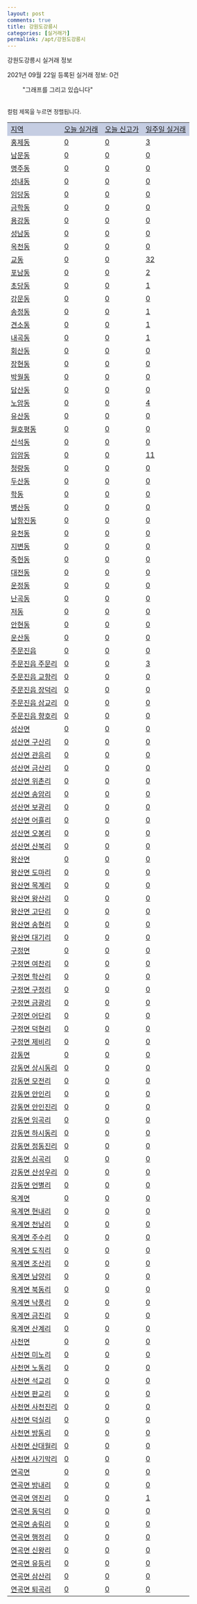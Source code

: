 ```yaml
---
layout: post
comments: true
title: 강원도강릉시
categories: [실거래가]
permalink: /apt/강원도강릉시
---
```


강원도강릉시 실거래 정보

2021년 09월 22일 등록된 실거래 정보: 0건

<!--<script async src="https://pagead2.googlesyndication.com/pagead/js/adsbygoogle.js?client=ca-pub-3485438051770037"
 crossorigin="anonymous"></script>-->

<script type="text/javascript">
  google.charts.load('current', {'packages':['corechart']});
  google.charts.setOnLoadCallback(drawChart);

  function drawChart() {
    var data = google.visualization.arrayToDataTable([['거래일', '매매', '전월세', '전매'], ['21-01', 331, 237, 27], ['21-02', 322, 212, 45], ['21-03', 386, 191, 61], ['21-04', 347, 165, 23], ['21-05', 337, 168, 37], ['21-06', 296, 196, 12], ['21-07', 255, 201, 10], ['21-08', 333, 201, 76], ['21-09', 102, 59, 39]]);

    var options = {
      title: '최근 1년간 유형별 거래량 추이',
      legend: { position: 'bottom' }
    };

    setTimeout(function() {
        var chart = new google.visualization.LineChart(document.getElementById('columnchart_material'));
        chart.draw(data, (options));
        document.getElementById('loading').style.display = 'none';
        var dayLabel = (new Date()).getDay();
        if (dayLabel < 2) {
            sorttable.innerSortFunction.apply(document.getElementById('week'), []);
            sorttable.innerSortFunction.apply(document.getElementById('week'), []);        
        }
        else {
            sorttable.innerSortFunction.apply(document.getElementById('today'), []);
            sorttable.innerSortFunction.apply(document.getElementById('today'), []);
        }
    }, 200);

  }
</script>

<div id="loading" style="z-index:20; display: block; margin-left: 35px">"그래프를 그리고 있습니다"</div>
<div id="columnchart_material" style="width: 95%; margin-left: -35px; display: block"></div>
<!--<div style="width: 95%; margin-left: -35px; display: block">
      <script async src="https://pagead2.googlesyndication.com/pagead/js/adsbygoogle.js?client=ca-pub-3485438051770037"
          crossorigin="anonymous"></script>
      <ins class="adsbygoogle"
          style="display:block"
          data-ad-format="fluid"
          data-ad-layout-key="-fb+5w+4e-db+86"
          data-ad-client="ca-pub-3485438051770037"
          data-ad-slot="1827090281"></ins>
      <script>
          (adsbygoogle = window.adsbygoogle || []).push({});
      </script>
</div>-->
<br>

<font size='small' style='font-size: small;'>컬럼 제목을 누르면 정렬됩니다.</font>
<table class="sortable">
  <tr style='background-color: rgba(114, 132, 186,0.4);'>
    <td id="region"><a href="#">지역</a></td>
    <td id="today"><a href="#">오늘 실거래</a></td>
    <td id="today_new"><a href="#">오늘 신고가</a></td>
    <td id="week"><a href="#">일주일 실거래</a></td>
  </tr>

  
  <tr class="item">
    <td><a href="강원도강릉시홍제동">홍제동</a></td>
    <td><a href="강원도강릉시홍제동">0</a></td>
    <td><a href="강원도강릉시홍제동">0</a></td>
    <td><a href="강원도강릉시홍제동">3</a></td>
  </tr>
    

  <tr class="item">
    <td><a href="강원도강릉시남문동">남문동</a></td>
    <td><a href="강원도강릉시남문동">0</a></td>
    <td><a href="강원도강릉시남문동">0</a></td>
    <td><a href="강원도강릉시남문동">0</a></td>
  </tr>
    

  <tr class="item">
    <td><a href="강원도강릉시명주동">명주동</a></td>
    <td><a href="강원도강릉시명주동">0</a></td>
    <td><a href="강원도강릉시명주동">0</a></td>
    <td><a href="강원도강릉시명주동">0</a></td>
  </tr>
    

  <tr class="item">
    <td><a href="강원도강릉시성내동">성내동</a></td>
    <td><a href="강원도강릉시성내동">0</a></td>
    <td><a href="강원도강릉시성내동">0</a></td>
    <td><a href="강원도강릉시성내동">0</a></td>
  </tr>
    

  <tr class="item">
    <td><a href="강원도강릉시임당동">임당동</a></td>
    <td><a href="강원도강릉시임당동">0</a></td>
    <td><a href="강원도강릉시임당동">0</a></td>
    <td><a href="강원도강릉시임당동">0</a></td>
  </tr>
    

  <tr class="item">
    <td><a href="강원도강릉시금학동">금학동</a></td>
    <td><a href="강원도강릉시금학동">0</a></td>
    <td><a href="강원도강릉시금학동">0</a></td>
    <td><a href="강원도강릉시금학동">0</a></td>
  </tr>
    

  <tr class="item">
    <td><a href="강원도강릉시용강동">용강동</a></td>
    <td><a href="강원도강릉시용강동">0</a></td>
    <td><a href="강원도강릉시용강동">0</a></td>
    <td><a href="강원도강릉시용강동">0</a></td>
  </tr>
    

  <tr class="item">
    <td><a href="강원도강릉시성남동">성남동</a></td>
    <td><a href="강원도강릉시성남동">0</a></td>
    <td><a href="강원도강릉시성남동">0</a></td>
    <td><a href="강원도강릉시성남동">0</a></td>
  </tr>
    

  <tr class="item">
    <td><a href="강원도강릉시옥천동">옥천동</a></td>
    <td><a href="강원도강릉시옥천동">0</a></td>
    <td><a href="강원도강릉시옥천동">0</a></td>
    <td><a href="강원도강릉시옥천동">0</a></td>
  </tr>
    

  <tr class="item">
    <td><a href="강원도강릉시교동">교동</a></td>
    <td><a href="강원도강릉시교동">0</a></td>
    <td><a href="강원도강릉시교동">0</a></td>
    <td><a href="강원도강릉시교동">32</a></td>
  </tr>
    

  <tr class="item">
    <td><a href="강원도강릉시포남동">포남동</a></td>
    <td><a href="강원도강릉시포남동">0</a></td>
    <td><a href="강원도강릉시포남동">0</a></td>
    <td><a href="강원도강릉시포남동">2</a></td>
  </tr>
    

  <tr class="item">
    <td><a href="강원도강릉시초당동">초당동</a></td>
    <td><a href="강원도강릉시초당동">0</a></td>
    <td><a href="강원도강릉시초당동">0</a></td>
    <td><a href="강원도강릉시초당동">1</a></td>
  </tr>
    

  <tr class="item">
    <td><a href="강원도강릉시강문동">강문동</a></td>
    <td><a href="강원도강릉시강문동">0</a></td>
    <td><a href="강원도강릉시강문동">0</a></td>
    <td><a href="강원도강릉시강문동">0</a></td>
  </tr>
    

  <tr class="item">
    <td><a href="강원도강릉시송정동">송정동</a></td>
    <td><a href="강원도강릉시송정동">0</a></td>
    <td><a href="강원도강릉시송정동">0</a></td>
    <td><a href="강원도강릉시송정동">1</a></td>
  </tr>
    

  <tr class="item">
    <td><a href="강원도강릉시견소동">견소동</a></td>
    <td><a href="강원도강릉시견소동">0</a></td>
    <td><a href="강원도강릉시견소동">0</a></td>
    <td><a href="강원도강릉시견소동">1</a></td>
  </tr>
    

  <tr class="item">
    <td><a href="강원도강릉시내곡동">내곡동</a></td>
    <td><a href="강원도강릉시내곡동">0</a></td>
    <td><a href="강원도강릉시내곡동">0</a></td>
    <td><a href="강원도강릉시내곡동">1</a></td>
  </tr>
    

  <tr class="item">
    <td><a href="강원도강릉시회산동">회산동</a></td>
    <td><a href="강원도강릉시회산동">0</a></td>
    <td><a href="강원도강릉시회산동">0</a></td>
    <td><a href="강원도강릉시회산동">0</a></td>
  </tr>
    

  <tr class="item">
    <td><a href="강원도강릉시장현동">장현동</a></td>
    <td><a href="강원도강릉시장현동">0</a></td>
    <td><a href="강원도강릉시장현동">0</a></td>
    <td><a href="강원도강릉시장현동">0</a></td>
  </tr>
    

  <tr class="item">
    <td><a href="강원도강릉시박월동">박월동</a></td>
    <td><a href="강원도강릉시박월동">0</a></td>
    <td><a href="강원도강릉시박월동">0</a></td>
    <td><a href="강원도강릉시박월동">0</a></td>
  </tr>
    

  <tr class="item">
    <td><a href="강원도강릉시담산동">담산동</a></td>
    <td><a href="강원도강릉시담산동">0</a></td>
    <td><a href="강원도강릉시담산동">0</a></td>
    <td><a href="강원도강릉시담산동">0</a></td>
  </tr>
    

  <tr class="item">
    <td><a href="강원도강릉시노암동">노암동</a></td>
    <td><a href="강원도강릉시노암동">0</a></td>
    <td><a href="강원도강릉시노암동">0</a></td>
    <td><a href="강원도강릉시노암동">4</a></td>
  </tr>
    

  <tr class="item">
    <td><a href="강원도강릉시유산동">유산동</a></td>
    <td><a href="강원도강릉시유산동">0</a></td>
    <td><a href="강원도강릉시유산동">0</a></td>
    <td><a href="강원도강릉시유산동">0</a></td>
  </tr>
    

  <tr class="item">
    <td><a href="강원도강릉시월호평동">월호평동</a></td>
    <td><a href="강원도강릉시월호평동">0</a></td>
    <td><a href="강원도강릉시월호평동">0</a></td>
    <td><a href="강원도강릉시월호평동">0</a></td>
  </tr>
    

  <tr class="item">
    <td><a href="강원도강릉시신석동">신석동</a></td>
    <td><a href="강원도강릉시신석동">0</a></td>
    <td><a href="강원도강릉시신석동">0</a></td>
    <td><a href="강원도강릉시신석동">0</a></td>
  </tr>
    

  <tr class="item">
    <td><a href="강원도강릉시입암동">입암동</a></td>
    <td><a href="강원도강릉시입암동">0</a></td>
    <td><a href="강원도강릉시입암동">0</a></td>
    <td><a href="강원도강릉시입암동">11</a></td>
  </tr>
    

  <tr class="item">
    <td><a href="강원도강릉시청량동">청량동</a></td>
    <td><a href="강원도강릉시청량동">0</a></td>
    <td><a href="강원도강릉시청량동">0</a></td>
    <td><a href="강원도강릉시청량동">0</a></td>
  </tr>
    

  <tr class="item">
    <td><a href="강원도강릉시두산동">두산동</a></td>
    <td><a href="강원도강릉시두산동">0</a></td>
    <td><a href="강원도강릉시두산동">0</a></td>
    <td><a href="강원도강릉시두산동">0</a></td>
  </tr>
    

  <tr class="item">
    <td><a href="강원도강릉시학동">학동</a></td>
    <td><a href="강원도강릉시학동">0</a></td>
    <td><a href="강원도강릉시학동">0</a></td>
    <td><a href="강원도강릉시학동">0</a></td>
  </tr>
    

  <tr class="item">
    <td><a href="강원도강릉시병산동">병산동</a></td>
    <td><a href="강원도강릉시병산동">0</a></td>
    <td><a href="강원도강릉시병산동">0</a></td>
    <td><a href="강원도강릉시병산동">0</a></td>
  </tr>
    

  <tr class="item">
    <td><a href="강원도강릉시남항진동">남항진동</a></td>
    <td><a href="강원도강릉시남항진동">0</a></td>
    <td><a href="강원도강릉시남항진동">0</a></td>
    <td><a href="강원도강릉시남항진동">0</a></td>
  </tr>
    

  <tr class="item">
    <td><a href="강원도강릉시유천동">유천동</a></td>
    <td><a href="강원도강릉시유천동">0</a></td>
    <td><a href="강원도강릉시유천동">0</a></td>
    <td><a href="강원도강릉시유천동">0</a></td>
  </tr>
    

  <tr class="item">
    <td><a href="강원도강릉시지변동">지변동</a></td>
    <td><a href="강원도강릉시지변동">0</a></td>
    <td><a href="강원도강릉시지변동">0</a></td>
    <td><a href="강원도강릉시지변동">0</a></td>
  </tr>
    

  <tr class="item">
    <td><a href="강원도강릉시죽헌동">죽헌동</a></td>
    <td><a href="강원도강릉시죽헌동">0</a></td>
    <td><a href="강원도강릉시죽헌동">0</a></td>
    <td><a href="강원도강릉시죽헌동">0</a></td>
  </tr>
    

  <tr class="item">
    <td><a href="강원도강릉시대전동">대전동</a></td>
    <td><a href="강원도강릉시대전동">0</a></td>
    <td><a href="강원도강릉시대전동">0</a></td>
    <td><a href="강원도강릉시대전동">0</a></td>
  </tr>
    

  <tr class="item">
    <td><a href="강원도강릉시운정동">운정동</a></td>
    <td><a href="강원도강릉시운정동">0</a></td>
    <td><a href="강원도강릉시운정동">0</a></td>
    <td><a href="강원도강릉시운정동">0</a></td>
  </tr>
    

  <tr class="item">
    <td><a href="강원도강릉시난곡동">난곡동</a></td>
    <td><a href="강원도강릉시난곡동">0</a></td>
    <td><a href="강원도강릉시난곡동">0</a></td>
    <td><a href="강원도강릉시난곡동">0</a></td>
  </tr>
    

  <tr class="item">
    <td><a href="강원도강릉시저동">저동</a></td>
    <td><a href="강원도강릉시저동">0</a></td>
    <td><a href="강원도강릉시저동">0</a></td>
    <td><a href="강원도강릉시저동">0</a></td>
  </tr>
    

  <tr class="item">
    <td><a href="강원도강릉시안현동">안현동</a></td>
    <td><a href="강원도강릉시안현동">0</a></td>
    <td><a href="강원도강릉시안현동">0</a></td>
    <td><a href="강원도강릉시안현동">0</a></td>
  </tr>
    

  <tr class="item">
    <td><a href="강원도강릉시운산동">운산동</a></td>
    <td><a href="강원도강릉시운산동">0</a></td>
    <td><a href="강원도강릉시운산동">0</a></td>
    <td><a href="강원도강릉시운산동">0</a></td>
  </tr>
    

  <tr class="item">
    <td><a href="강원도강릉시주문진읍">주문진읍</a></td>
    <td><a href="강원도강릉시주문진읍">0</a></td>
    <td><a href="강원도강릉시주문진읍">0</a></td>
    <td><a href="강원도강릉시주문진읍">0</a></td>
  </tr>
    

  <tr class="item">
    <td><a href="강원도강릉시주문진읍주문리">주문진읍 주문리</a></td>
    <td><a href="강원도강릉시주문진읍주문리">0</a></td>
    <td><a href="강원도강릉시주문진읍주문리">0</a></td>
    <td><a href="강원도강릉시주문진읍주문리">3</a></td>
  </tr>
    

  <tr class="item">
    <td><a href="강원도강릉시주문진읍교항리">주문진읍 교항리</a></td>
    <td><a href="강원도강릉시주문진읍교항리">0</a></td>
    <td><a href="강원도강릉시주문진읍교항리">0</a></td>
    <td><a href="강원도강릉시주문진읍교항리">0</a></td>
  </tr>
    

  <tr class="item">
    <td><a href="강원도강릉시주문진읍장덕리">주문진읍 장덕리</a></td>
    <td><a href="강원도강릉시주문진읍장덕리">0</a></td>
    <td><a href="강원도강릉시주문진읍장덕리">0</a></td>
    <td><a href="강원도강릉시주문진읍장덕리">0</a></td>
  </tr>
    

  <tr class="item">
    <td><a href="강원도강릉시주문진읍삼교리">주문진읍 삼교리</a></td>
    <td><a href="강원도강릉시주문진읍삼교리">0</a></td>
    <td><a href="강원도강릉시주문진읍삼교리">0</a></td>
    <td><a href="강원도강릉시주문진읍삼교리">0</a></td>
  </tr>
    

  <tr class="item">
    <td><a href="강원도강릉시주문진읍향호리">주문진읍 향호리</a></td>
    <td><a href="강원도강릉시주문진읍향호리">0</a></td>
    <td><a href="강원도강릉시주문진읍향호리">0</a></td>
    <td><a href="강원도강릉시주문진읍향호리">0</a></td>
  </tr>
    

  <tr class="item">
    <td><a href="강원도강릉시성산면">성산면</a></td>
    <td><a href="강원도강릉시성산면">0</a></td>
    <td><a href="강원도강릉시성산면">0</a></td>
    <td><a href="강원도강릉시성산면">0</a></td>
  </tr>
    

  <tr class="item">
    <td><a href="강원도강릉시성산면구산리">성산면 구산리</a></td>
    <td><a href="강원도강릉시성산면구산리">0</a></td>
    <td><a href="강원도강릉시성산면구산리">0</a></td>
    <td><a href="강원도강릉시성산면구산리">0</a></td>
  </tr>
    

  <tr class="item">
    <td><a href="강원도강릉시성산면관음리">성산면 관음리</a></td>
    <td><a href="강원도강릉시성산면관음리">0</a></td>
    <td><a href="강원도강릉시성산면관음리">0</a></td>
    <td><a href="강원도강릉시성산면관음리">0</a></td>
  </tr>
    

  <tr class="item">
    <td><a href="강원도강릉시성산면금산리">성산면 금산리</a></td>
    <td><a href="강원도강릉시성산면금산리">0</a></td>
    <td><a href="강원도강릉시성산면금산리">0</a></td>
    <td><a href="강원도강릉시성산면금산리">0</a></td>
  </tr>
    

  <tr class="item">
    <td><a href="강원도강릉시성산면위촌리">성산면 위촌리</a></td>
    <td><a href="강원도강릉시성산면위촌리">0</a></td>
    <td><a href="강원도강릉시성산면위촌리">0</a></td>
    <td><a href="강원도강릉시성산면위촌리">0</a></td>
  </tr>
    

  <tr class="item">
    <td><a href="강원도강릉시성산면송암리">성산면 송암리</a></td>
    <td><a href="강원도강릉시성산면송암리">0</a></td>
    <td><a href="강원도강릉시성산면송암리">0</a></td>
    <td><a href="강원도강릉시성산면송암리">0</a></td>
  </tr>
    

  <tr class="item">
    <td><a href="강원도강릉시성산면보광리">성산면 보광리</a></td>
    <td><a href="강원도강릉시성산면보광리">0</a></td>
    <td><a href="강원도강릉시성산면보광리">0</a></td>
    <td><a href="강원도강릉시성산면보광리">0</a></td>
  </tr>
    

  <tr class="item">
    <td><a href="강원도강릉시성산면어흘리">성산면 어흘리</a></td>
    <td><a href="강원도강릉시성산면어흘리">0</a></td>
    <td><a href="강원도강릉시성산면어흘리">0</a></td>
    <td><a href="강원도강릉시성산면어흘리">0</a></td>
  </tr>
    

  <tr class="item">
    <td><a href="강원도강릉시성산면오봉리">성산면 오봉리</a></td>
    <td><a href="강원도강릉시성산면오봉리">0</a></td>
    <td><a href="강원도강릉시성산면오봉리">0</a></td>
    <td><a href="강원도강릉시성산면오봉리">0</a></td>
  </tr>
    

  <tr class="item">
    <td><a href="강원도강릉시성산면산북리">성산면 산북리</a></td>
    <td><a href="강원도강릉시성산면산북리">0</a></td>
    <td><a href="강원도강릉시성산면산북리">0</a></td>
    <td><a href="강원도강릉시성산면산북리">0</a></td>
  </tr>
    

  <tr class="item">
    <td><a href="강원도강릉시왕산면">왕산면</a></td>
    <td><a href="강원도강릉시왕산면">0</a></td>
    <td><a href="강원도강릉시왕산면">0</a></td>
    <td><a href="강원도강릉시왕산면">0</a></td>
  </tr>
    

  <tr class="item">
    <td><a href="강원도강릉시왕산면도마리">왕산면 도마리</a></td>
    <td><a href="강원도강릉시왕산면도마리">0</a></td>
    <td><a href="강원도강릉시왕산면도마리">0</a></td>
    <td><a href="강원도강릉시왕산면도마리">0</a></td>
  </tr>
    

  <tr class="item">
    <td><a href="강원도강릉시왕산면목계리">왕산면 목계리</a></td>
    <td><a href="강원도강릉시왕산면목계리">0</a></td>
    <td><a href="강원도강릉시왕산면목계리">0</a></td>
    <td><a href="강원도강릉시왕산면목계리">0</a></td>
  </tr>
    

  <tr class="item">
    <td><a href="강원도강릉시왕산면왕산리">왕산면 왕산리</a></td>
    <td><a href="강원도강릉시왕산면왕산리">0</a></td>
    <td><a href="강원도강릉시왕산면왕산리">0</a></td>
    <td><a href="강원도강릉시왕산면왕산리">0</a></td>
  </tr>
    

  <tr class="item">
    <td><a href="강원도강릉시왕산면고단리">왕산면 고단리</a></td>
    <td><a href="강원도강릉시왕산면고단리">0</a></td>
    <td><a href="강원도강릉시왕산면고단리">0</a></td>
    <td><a href="강원도강릉시왕산면고단리">0</a></td>
  </tr>
    

  <tr class="item">
    <td><a href="강원도강릉시왕산면송현리">왕산면 송현리</a></td>
    <td><a href="강원도강릉시왕산면송현리">0</a></td>
    <td><a href="강원도강릉시왕산면송현리">0</a></td>
    <td><a href="강원도강릉시왕산면송현리">0</a></td>
  </tr>
    

  <tr class="item">
    <td><a href="강원도강릉시왕산면대기리">왕산면 대기리</a></td>
    <td><a href="강원도강릉시왕산면대기리">0</a></td>
    <td><a href="강원도강릉시왕산면대기리">0</a></td>
    <td><a href="강원도강릉시왕산면대기리">0</a></td>
  </tr>
    

  <tr class="item">
    <td><a href="강원도강릉시구정면">구정면</a></td>
    <td><a href="강원도강릉시구정면">0</a></td>
    <td><a href="강원도강릉시구정면">0</a></td>
    <td><a href="강원도강릉시구정면">0</a></td>
  </tr>
    

  <tr class="item">
    <td><a href="강원도강릉시구정면여찬리">구정면 여찬리</a></td>
    <td><a href="강원도강릉시구정면여찬리">0</a></td>
    <td><a href="강원도강릉시구정면여찬리">0</a></td>
    <td><a href="강원도강릉시구정면여찬리">0</a></td>
  </tr>
    

  <tr class="item">
    <td><a href="강원도강릉시구정면학산리">구정면 학산리</a></td>
    <td><a href="강원도강릉시구정면학산리">0</a></td>
    <td><a href="강원도강릉시구정면학산리">0</a></td>
    <td><a href="강원도강릉시구정면학산리">0</a></td>
  </tr>
    

  <tr class="item">
    <td><a href="강원도강릉시구정면구정리">구정면 구정리</a></td>
    <td><a href="강원도강릉시구정면구정리">0</a></td>
    <td><a href="강원도강릉시구정면구정리">0</a></td>
    <td><a href="강원도강릉시구정면구정리">0</a></td>
  </tr>
    

  <tr class="item">
    <td><a href="강원도강릉시구정면금광리">구정면 금광리</a></td>
    <td><a href="강원도강릉시구정면금광리">0</a></td>
    <td><a href="강원도강릉시구정면금광리">0</a></td>
    <td><a href="강원도강릉시구정면금광리">0</a></td>
  </tr>
    

  <tr class="item">
    <td><a href="강원도강릉시구정면어단리">구정면 어단리</a></td>
    <td><a href="강원도강릉시구정면어단리">0</a></td>
    <td><a href="강원도강릉시구정면어단리">0</a></td>
    <td><a href="강원도강릉시구정면어단리">0</a></td>
  </tr>
    

  <tr class="item">
    <td><a href="강원도강릉시구정면덕현리">구정면 덕현리</a></td>
    <td><a href="강원도강릉시구정면덕현리">0</a></td>
    <td><a href="강원도강릉시구정면덕현리">0</a></td>
    <td><a href="강원도강릉시구정면덕현리">0</a></td>
  </tr>
    

  <tr class="item">
    <td><a href="강원도강릉시구정면제비리">구정면 제비리</a></td>
    <td><a href="강원도강릉시구정면제비리">0</a></td>
    <td><a href="강원도강릉시구정면제비리">0</a></td>
    <td><a href="강원도강릉시구정면제비리">0</a></td>
  </tr>
    

  <tr class="item">
    <td><a href="강원도강릉시강동면">강동면</a></td>
    <td><a href="강원도강릉시강동면">0</a></td>
    <td><a href="강원도강릉시강동면">0</a></td>
    <td><a href="강원도강릉시강동면">0</a></td>
  </tr>
    

  <tr class="item">
    <td><a href="강원도강릉시강동면상시동리">강동면 상시동리</a></td>
    <td><a href="강원도강릉시강동면상시동리">0</a></td>
    <td><a href="강원도강릉시강동면상시동리">0</a></td>
    <td><a href="강원도강릉시강동면상시동리">0</a></td>
  </tr>
    

  <tr class="item">
    <td><a href="강원도강릉시강동면모전리">강동면 모전리</a></td>
    <td><a href="강원도강릉시강동면모전리">0</a></td>
    <td><a href="강원도강릉시강동면모전리">0</a></td>
    <td><a href="강원도강릉시강동면모전리">0</a></td>
  </tr>
    

  <tr class="item">
    <td><a href="강원도강릉시강동면안인리">강동면 안인리</a></td>
    <td><a href="강원도강릉시강동면안인리">0</a></td>
    <td><a href="강원도강릉시강동면안인리">0</a></td>
    <td><a href="강원도강릉시강동면안인리">0</a></td>
  </tr>
    

  <tr class="item">
    <td><a href="강원도강릉시강동면안인진리">강동면 안인진리</a></td>
    <td><a href="강원도강릉시강동면안인진리">0</a></td>
    <td><a href="강원도강릉시강동면안인진리">0</a></td>
    <td><a href="강원도강릉시강동면안인진리">0</a></td>
  </tr>
    

  <tr class="item">
    <td><a href="강원도강릉시강동면임곡리">강동면 임곡리</a></td>
    <td><a href="강원도강릉시강동면임곡리">0</a></td>
    <td><a href="강원도강릉시강동면임곡리">0</a></td>
    <td><a href="강원도강릉시강동면임곡리">0</a></td>
  </tr>
    

  <tr class="item">
    <td><a href="강원도강릉시강동면하시동리">강동면 하시동리</a></td>
    <td><a href="강원도강릉시강동면하시동리">0</a></td>
    <td><a href="강원도강릉시강동면하시동리">0</a></td>
    <td><a href="강원도강릉시강동면하시동리">0</a></td>
  </tr>
    

  <tr class="item">
    <td><a href="강원도강릉시강동면정동진리">강동면 정동진리</a></td>
    <td><a href="강원도강릉시강동면정동진리">0</a></td>
    <td><a href="강원도강릉시강동면정동진리">0</a></td>
    <td><a href="강원도강릉시강동면정동진리">0</a></td>
  </tr>
    

  <tr class="item">
    <td><a href="강원도강릉시강동면심곡리">강동면 심곡리</a></td>
    <td><a href="강원도강릉시강동면심곡리">0</a></td>
    <td><a href="강원도강릉시강동면심곡리">0</a></td>
    <td><a href="강원도강릉시강동면심곡리">0</a></td>
  </tr>
    

  <tr class="item">
    <td><a href="강원도강릉시강동면산성우리">강동면 산성우리</a></td>
    <td><a href="강원도강릉시강동면산성우리">0</a></td>
    <td><a href="강원도강릉시강동면산성우리">0</a></td>
    <td><a href="강원도강릉시강동면산성우리">0</a></td>
  </tr>
    

  <tr class="item">
    <td><a href="강원도강릉시강동면언별리">강동면 언별리</a></td>
    <td><a href="강원도강릉시강동면언별리">0</a></td>
    <td><a href="강원도강릉시강동면언별리">0</a></td>
    <td><a href="강원도강릉시강동면언별리">0</a></td>
  </tr>
    

  <tr class="item">
    <td><a href="강원도강릉시옥계면">옥계면</a></td>
    <td><a href="강원도강릉시옥계면">0</a></td>
    <td><a href="강원도강릉시옥계면">0</a></td>
    <td><a href="강원도강릉시옥계면">0</a></td>
  </tr>
    

  <tr class="item">
    <td><a href="강원도강릉시옥계면현내리">옥계면 현내리</a></td>
    <td><a href="강원도강릉시옥계면현내리">0</a></td>
    <td><a href="강원도강릉시옥계면현내리">0</a></td>
    <td><a href="강원도강릉시옥계면현내리">0</a></td>
  </tr>
    

  <tr class="item">
    <td><a href="강원도강릉시옥계면천남리">옥계면 천남리</a></td>
    <td><a href="강원도강릉시옥계면천남리">0</a></td>
    <td><a href="강원도강릉시옥계면천남리">0</a></td>
    <td><a href="강원도강릉시옥계면천남리">0</a></td>
  </tr>
    

  <tr class="item">
    <td><a href="강원도강릉시옥계면주수리">옥계면 주수리</a></td>
    <td><a href="강원도강릉시옥계면주수리">0</a></td>
    <td><a href="강원도강릉시옥계면주수리">0</a></td>
    <td><a href="강원도강릉시옥계면주수리">0</a></td>
  </tr>
    

  <tr class="item">
    <td><a href="강원도강릉시옥계면도직리">옥계면 도직리</a></td>
    <td><a href="강원도강릉시옥계면도직리">0</a></td>
    <td><a href="강원도강릉시옥계면도직리">0</a></td>
    <td><a href="강원도강릉시옥계면도직리">0</a></td>
  </tr>
    

  <tr class="item">
    <td><a href="강원도강릉시옥계면조산리">옥계면 조산리</a></td>
    <td><a href="강원도강릉시옥계면조산리">0</a></td>
    <td><a href="강원도강릉시옥계면조산리">0</a></td>
    <td><a href="강원도강릉시옥계면조산리">0</a></td>
  </tr>
    

  <tr class="item">
    <td><a href="강원도강릉시옥계면남양리">옥계면 남양리</a></td>
    <td><a href="강원도강릉시옥계면남양리">0</a></td>
    <td><a href="강원도강릉시옥계면남양리">0</a></td>
    <td><a href="강원도강릉시옥계면남양리">0</a></td>
  </tr>
    

  <tr class="item">
    <td><a href="강원도강릉시옥계면북동리">옥계면 북동리</a></td>
    <td><a href="강원도강릉시옥계면북동리">0</a></td>
    <td><a href="강원도강릉시옥계면북동리">0</a></td>
    <td><a href="강원도강릉시옥계면북동리">0</a></td>
  </tr>
    

  <tr class="item">
    <td><a href="강원도강릉시옥계면낙풍리">옥계면 낙풍리</a></td>
    <td><a href="강원도강릉시옥계면낙풍리">0</a></td>
    <td><a href="강원도강릉시옥계면낙풍리">0</a></td>
    <td><a href="강원도강릉시옥계면낙풍리">0</a></td>
  </tr>
    

  <tr class="item">
    <td><a href="강원도강릉시옥계면금진리">옥계면 금진리</a></td>
    <td><a href="강원도강릉시옥계면금진리">0</a></td>
    <td><a href="강원도강릉시옥계면금진리">0</a></td>
    <td><a href="강원도강릉시옥계면금진리">0</a></td>
  </tr>
    

  <tr class="item">
    <td><a href="강원도강릉시옥계면산계리">옥계면 산계리</a></td>
    <td><a href="강원도강릉시옥계면산계리">0</a></td>
    <td><a href="강원도강릉시옥계면산계리">0</a></td>
    <td><a href="강원도강릉시옥계면산계리">0</a></td>
  </tr>
    

  <tr class="item">
    <td><a href="강원도강릉시사천면">사천면</a></td>
    <td><a href="강원도강릉시사천면">0</a></td>
    <td><a href="강원도강릉시사천면">0</a></td>
    <td><a href="강원도강릉시사천면">0</a></td>
  </tr>
    

  <tr class="item">
    <td><a href="강원도강릉시사천면미노리">사천면 미노리</a></td>
    <td><a href="강원도강릉시사천면미노리">0</a></td>
    <td><a href="강원도강릉시사천면미노리">0</a></td>
    <td><a href="강원도강릉시사천면미노리">0</a></td>
  </tr>
    

  <tr class="item">
    <td><a href="강원도강릉시사천면노동리">사천면 노동리</a></td>
    <td><a href="강원도강릉시사천면노동리">0</a></td>
    <td><a href="강원도강릉시사천면노동리">0</a></td>
    <td><a href="강원도강릉시사천면노동리">0</a></td>
  </tr>
    

  <tr class="item">
    <td><a href="강원도강릉시사천면석교리">사천면 석교리</a></td>
    <td><a href="강원도강릉시사천면석교리">0</a></td>
    <td><a href="강원도강릉시사천면석교리">0</a></td>
    <td><a href="강원도강릉시사천면석교리">0</a></td>
  </tr>
    

  <tr class="item">
    <td><a href="강원도강릉시사천면판교리">사천면 판교리</a></td>
    <td><a href="강원도강릉시사천면판교리">0</a></td>
    <td><a href="강원도강릉시사천면판교리">0</a></td>
    <td><a href="강원도강릉시사천면판교리">0</a></td>
  </tr>
    

  <tr class="item">
    <td><a href="강원도강릉시사천면사천진리">사천면 사천진리</a></td>
    <td><a href="강원도강릉시사천면사천진리">0</a></td>
    <td><a href="강원도강릉시사천면사천진리">0</a></td>
    <td><a href="강원도강릉시사천면사천진리">0</a></td>
  </tr>
    

  <tr class="item">
    <td><a href="강원도강릉시사천면덕실리">사천면 덕실리</a></td>
    <td><a href="강원도강릉시사천면덕실리">0</a></td>
    <td><a href="강원도강릉시사천면덕실리">0</a></td>
    <td><a href="강원도강릉시사천면덕실리">0</a></td>
  </tr>
    

  <tr class="item">
    <td><a href="강원도강릉시사천면방동리">사천면 방동리</a></td>
    <td><a href="강원도강릉시사천면방동리">0</a></td>
    <td><a href="강원도강릉시사천면방동리">0</a></td>
    <td><a href="강원도강릉시사천면방동리">0</a></td>
  </tr>
    

  <tr class="item">
    <td><a href="강원도강릉시사천면산대월리">사천면 산대월리</a></td>
    <td><a href="강원도강릉시사천면산대월리">0</a></td>
    <td><a href="강원도강릉시사천면산대월리">0</a></td>
    <td><a href="강원도강릉시사천면산대월리">0</a></td>
  </tr>
    

  <tr class="item">
    <td><a href="강원도강릉시사천면사기막리">사천면 사기막리</a></td>
    <td><a href="강원도강릉시사천면사기막리">0</a></td>
    <td><a href="강원도강릉시사천면사기막리">0</a></td>
    <td><a href="강원도강릉시사천면사기막리">0</a></td>
  </tr>
    

  <tr class="item">
    <td><a href="강원도강릉시연곡면">연곡면</a></td>
    <td><a href="강원도강릉시연곡면">0</a></td>
    <td><a href="강원도강릉시연곡면">0</a></td>
    <td><a href="강원도강릉시연곡면">0</a></td>
  </tr>
    

  <tr class="item">
    <td><a href="강원도강릉시연곡면방내리">연곡면 방내리</a></td>
    <td><a href="강원도강릉시연곡면방내리">0</a></td>
    <td><a href="강원도강릉시연곡면방내리">0</a></td>
    <td><a href="강원도강릉시연곡면방내리">0</a></td>
  </tr>
    

  <tr class="item">
    <td><a href="강원도강릉시연곡면영진리">연곡면 영진리</a></td>
    <td><a href="강원도강릉시연곡면영진리">0</a></td>
    <td><a href="강원도강릉시연곡면영진리">0</a></td>
    <td><a href="강원도강릉시연곡면영진리">1</a></td>
  </tr>
    

  <tr class="item">
    <td><a href="강원도강릉시연곡면동덕리">연곡면 동덕리</a></td>
    <td><a href="강원도강릉시연곡면동덕리">0</a></td>
    <td><a href="강원도강릉시연곡면동덕리">0</a></td>
    <td><a href="강원도강릉시연곡면동덕리">0</a></td>
  </tr>
    

  <tr class="item">
    <td><a href="강원도강릉시연곡면송림리">연곡면 송림리</a></td>
    <td><a href="강원도강릉시연곡면송림리">0</a></td>
    <td><a href="강원도강릉시연곡면송림리">0</a></td>
    <td><a href="강원도강릉시연곡면송림리">0</a></td>
  </tr>
    

  <tr class="item">
    <td><a href="강원도강릉시연곡면행정리">연곡면 행정리</a></td>
    <td><a href="강원도강릉시연곡면행정리">0</a></td>
    <td><a href="강원도강릉시연곡면행정리">0</a></td>
    <td><a href="강원도강릉시연곡면행정리">0</a></td>
  </tr>
    

  <tr class="item">
    <td><a href="강원도강릉시연곡면신왕리">연곡면 신왕리</a></td>
    <td><a href="강원도강릉시연곡면신왕리">0</a></td>
    <td><a href="강원도강릉시연곡면신왕리">0</a></td>
    <td><a href="강원도강릉시연곡면신왕리">0</a></td>
  </tr>
    

  <tr class="item">
    <td><a href="강원도강릉시연곡면유등리">연곡면 유등리</a></td>
    <td><a href="강원도강릉시연곡면유등리">0</a></td>
    <td><a href="강원도강릉시연곡면유등리">0</a></td>
    <td><a href="강원도강릉시연곡면유등리">0</a></td>
  </tr>
    

  <tr class="item">
    <td><a href="강원도강릉시연곡면삼산리">연곡면 삼산리</a></td>
    <td><a href="강원도강릉시연곡면삼산리">0</a></td>
    <td><a href="강원도강릉시연곡면삼산리">0</a></td>
    <td><a href="강원도강릉시연곡면삼산리">0</a></td>
  </tr>
    

  <tr class="item">
    <td><a href="강원도강릉시연곡면퇴곡리">연곡면 퇴곡리</a></td>
    <td><a href="강원도강릉시연곡면퇴곡리">0</a></td>
    <td><a href="강원도강릉시연곡면퇴곡리">0</a></td>
    <td><a href="강원도강릉시연곡면퇴곡리">0</a></td>
  </tr>
    


</table>


    